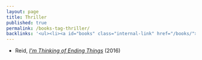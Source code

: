 ```yaml
---
layout: page
title: Thriller
published: true
permalink: /books-tag-thriller/
backlinks: '<ul><li><a id="books" class="internal-link" href="/books/">Books</a></li></ul>'
---
```


* Reid, _<a id="reid-ending-things" class="internal-link" href="/reid-ending-things/">I'm Thinking of Ending Things</a>_ (2016) 
